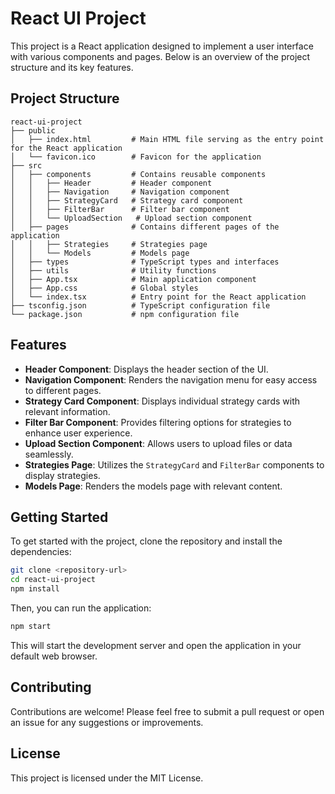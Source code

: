 # React UI Project

This project is a React application designed to implement a user interface with various components and pages. Below is an overview of the project structure and its key features.

## Project Structure

```
react-ui-project
├── public
│   ├── index.html         # Main HTML file serving as the entry point for the React application
│   └── favicon.ico        # Favicon for the application
├── src
│   ├── components         # Contains reusable components
│   │   ├── Header         # Header component
│   │   ├── Navigation     # Navigation component
│   │   ├── StrategyCard   # Strategy card component
│   │   ├── FilterBar      # Filter bar component
│   │   └── UploadSection   # Upload section component
│   ├── pages              # Contains different pages of the application
│   │   ├── Strategies     # Strategies page
│   │   └── Models         # Models page
│   ├── types              # TypeScript types and interfaces
│   ├── utils              # Utility functions
│   ├── App.tsx            # Main application component
│   ├── App.css            # Global styles
│   └── index.tsx          # Entry point for the React application
├── tsconfig.json          # TypeScript configuration file
└── package.json           # npm configuration file
```

## Features

- **Header Component**: Displays the header section of the UI.
- **Navigation Component**: Renders the navigation menu for easy access to different pages.
- **Strategy Card Component**: Displays individual strategy cards with relevant information.
- **Filter Bar Component**: Provides filtering options for strategies to enhance user experience.
- **Upload Section Component**: Allows users to upload files or data seamlessly.
- **Strategies Page**: Utilizes the `StrategyCard` and `FilterBar` components to display strategies.
- **Models Page**: Renders the models page with relevant content.

## Getting Started

To get started with the project, clone the repository and install the dependencies:

```bash
git clone <repository-url>
cd react-ui-project
npm install
```

Then, you can run the application:

```bash
npm start
```

This will start the development server and open the application in your default web browser.

## Contributing

Contributions are welcome! Please feel free to submit a pull request or open an issue for any suggestions or improvements.

## License

This project is licensed under the MIT License.